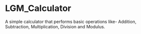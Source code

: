 # LGM_Calculator
A simple calculator that performs basic operations like- Addition, Subtraction, Multiplication, Division and Modulus.
